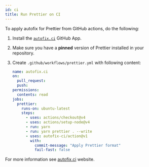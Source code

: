 ```yaml
---
id: ci
title: Run Prettier on CI
---
```


To apply autofix for Prettier from GitHub actions, do the following:

1. Install the [`autofix.ci`](https://github.com/apps/autofix-ci/) GitHub App.
1. Make sure you have a **pinned** version of Prettier installed in your repository.
1. Create `.github/workflows/prettier.yml` with following content:

   ```yaml title=".github/workflows/prettier.yml"
   name: autofix.ci
   on:
     pull_request:
     push:
   permissions:
     contents: read
   jobs:
     prettier:
       runs-on: ubuntu-latest
       steps:
         - uses: actions/checkout@v4
         - uses: actions/setup-node@v4
         - run: yarn
         - run: yarn prettier . --write
         - uses: autofix-ci/action@v1
           with:
             commit-message: "Apply Prettier format"
             fail-fast: false
   ```

For more information see [autofix.ci](https://autofix.ci/) website.
